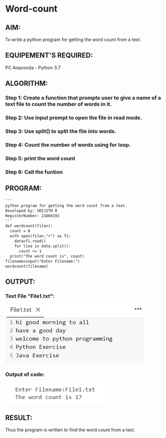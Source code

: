 # Word-count
## AIM:
To write a python program for getting the word count from a text.
## EQUIPEMENT'S REQUIRED: 
PC
Anaconda - Python 3.7
## ALGORITHM: 
### Step 1: Create a function that prompts user to give a name of a text file to count the number of words in it.

### Step 2: Use input prompt to open the file in read mode.
 
### Step 3: Use split() to split the file into words.

### Step 4: Count the number of words using for loop.

### Step 5: print the word count

### Step 6: Call the funtion 

## PROGRAM:
```
'''
python program for getting the word count from a text.
Developed by: SRIJITH R
RegisterNumber: 21004191
'''
def wordcount(filen):
  count = 0
  with open(filen,"r") as f1:
    data=f1.read()
    for line in data.split():
      count += 1
  print("The word count is", count)
filename=input("Enter Filename:")
wordcount(filename)
```

## OUTPUT:
### Text File "File1.txt":
![text](file1.png)
### Output of code:

![output](output.png)

## RESULT:
Thus the program is written to find the word count from a text.
